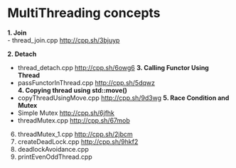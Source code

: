# MultiThreading concepts

**1. Join**
<br />- thread_join.cpp                      http://cpp.sh/3bjuyp <br />

**2. Detach** 
- thread_detach.cpp                    http://cpp.sh/6owg6
**3. Calling Functor Using Thread**
- passFunctorInThread.cpp              http://cpp.sh/5dqwz				
**4. Copying thread using std::move()**
- copyThreadUsingMove.cpp              http://cpp.sh/9d3wg
**5. Race Condition and Mutex**
- Simple Mutex                      http://cpp.sh/6jfhk
- threadMutex.cpp                      http://cpp.sh/67mob
6. threadMutex_1.cpp                    http://cpp.sh/2jbcm 
7. createDeadLock.cpp                   http://cpp.sh/9hkf2
8. deadlockAvoidance.cpp                
9. printEvenOddThread.cpp
